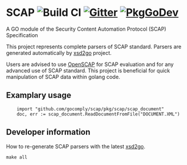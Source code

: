 # SCAP ![Build CI](https://github.com/gocomply/scap/workflows/Build%20CI/badge.svg) [![Gitter](https://badges.gitter.im/GoComply/community.svg)](https://gitter.im/GoComply/community?utm_source=badge&utm_medium=badge&utm_campaign=pr-badge) [![PkgGoDev](https://pkg.go.dev/badge/github.com/gocomply/scap)](https://pkg.go.dev/github.com/gocomply/scap)
A GO module of the Security Content Automation Protocol (SCAP) Specification

This project represents complete parsers of SCAP standard. Parsers are generated automatically by [xsd2go](https://github.com/GoComply/xsd2go) project.

Users are advised to use [OpenSCAP](https://www.open-scap.org/) for SCAP evaluation and for any advanced use of SCAP standard. This project is beneficial for quick manipulation of SCAP data within golang code.

## Examplary usage
```
	import "github.com/gocomply/scap/pkg/scap/scap_document"
	doc, err := scap_document.ReadDocumentFromFile("DOCUMENT.XML")
```

## Developer information
How to re-generate SCAP parsers with the latest [xsd2go](https://github.com/GoComply/xsd2go).
```
make all
```
